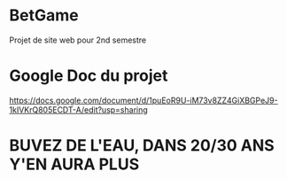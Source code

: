 # BetGame

Projet de site web pour 2nd semestre

# Google Doc du projet

https://docs.google.com/document/d/1puEoR9U-iM73v8ZZ4GiXBGPeJ9-1kIVKrQ805ECDT-A/edit?usp=sharing

# BUVEZ DE L'EAU, DANS 20/30 ANS Y'EN AURA PLUS
